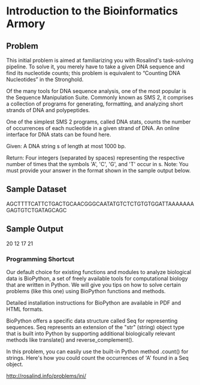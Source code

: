 # Introduction to the Bioinformatics Armory 
## Problem
This initial problem is aimed at familiarizing you with Rosalind's task-solving pipeline. To solve it, you merely have to take a given DNA sequence and find its nucleotide counts; this problem is equivalent to “Counting DNA Nucleotides” in the Stronghold.

Of the many tools for DNA sequence analysis, one of the most popular is the Sequence Manipulation Suite. Commonly known as SMS 2, it comprises a collection of programs for generating, formatting, and analyzing short strands of DNA and polypeptides.

One of the simplest SMS 2 programs, called DNA stats, counts the number of occurrences of each nucleotide in a given strand of DNA. An online interface for DNA stats can be found here.

Given: A DNA string s of length at most 1000 bp.

Return: Four integers (separated by spaces) representing the respective number of times that the symbols 'A', 'C', 'G', and 'T' occur in s. Note: You must provide your answer in the format shown in the sample output below.

## Sample Dataset
AGCTTTTCATTCTGACTGCAACGGGCAATATGTCTCTGTGTGGATTAAAAAAAGAGTGTCTGATAGCAGC
## Sample Output
20 12 17 21  

### Programming Shortcut
Our default choice for existing functions and modules to analyze biological data is BioPython, a set of freely available tools for computational biology that are written in Python. We will give you tips on how to solve certain problems (like this one) using BioPython functions and methods.

Detailed installation instructions for BioPython are available in PDF and HTML formats.

BioPython offers a specific data structure called Seq for representing sequences. Seq represents an extension of the "str" (string) object type that is built into Python by supporting additional biologically relevant methods like translate() and reverse_complement().

In this problem, you can easily use the built-in Python method .count() for strings. Here's how you could count the occurrences of 'A' found in a Seq object.

http://rosalind.info/problems/ini/
